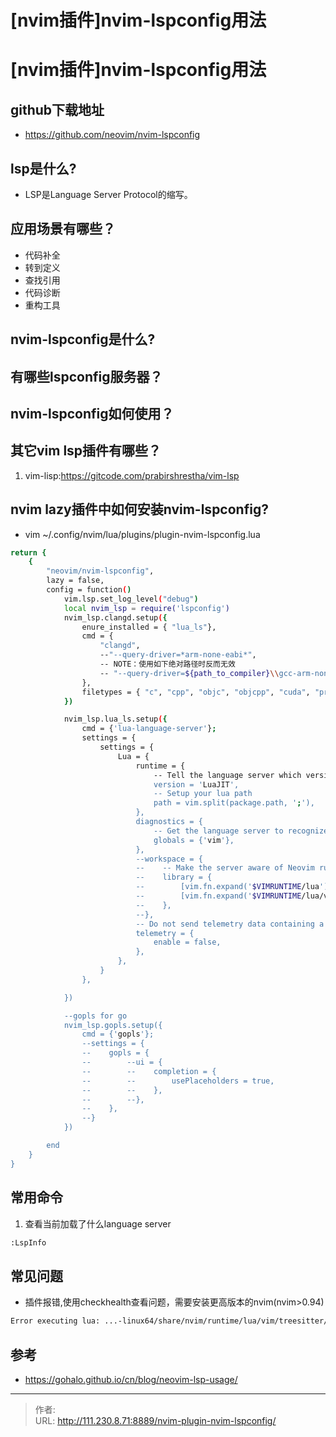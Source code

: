# [nvim插件]nvim-lspconfig用法


<!--more-->
# [nvim插件]nvim-lspconfig用法
## github下载地址
- https://github.com/neovim/nvim-lspconfig

## lsp是什么?
- LSP是Language Server Protocol的缩写。

## 应用场景有哪些？
- 代码补全
- 转到定义
- 查找引用
- 代码诊断
- 重构工具

## nvim-lspconfig是什么?

## 有哪些lspconfig服务器？

## nvim-lspconfig如何使用？

## 其它vim lsp插件有哪些？
1. vim-lisp:https://gitcode.com/prabirshrestha/vim-lsp

## nvim lazy插件中如何安装nvim-lspconfig?
- vim ~/.config/nvim/lua/plugins/plugin-nvim-lspconfig.lua
```bash
return {
    {
        "neovim/nvim-lspconfig",
        lazy = false,
        config = function()
            vim.lsp.set_log_level("debug")
            local nvim_lsp = require('lspconfig')
            nvim_lsp.clangd.setup({
                enure_installed = { "lua_ls"},
                cmd = {
                    "clangd",
                    --"--query-driver=*arm-none-eabi*",
                    -- NOTE：使用如下绝对路径时反而无效
                    -- "--query-driver=${path_to_compiler}\\gcc-arm-none-eabi\\12.2.rel1\\bin\\arm-none-eabi*",
                },
                filetypes = { "c", "cpp", "objc", "objcpp", "cuda", "proto" },
            })

            nvim_lsp.lua_ls.setup({
                cmd = {'lua-language-server'};
                settings = {
                    settings = {
                        Lua = {
                            runtime = {
                                -- Tell the language server which version of Lua you're using (most likely LuaJIT in the case of Neovim)
                                version = 'LuaJIT',
                                -- Setup your lua path
                                path = vim.split(package.path, ';'),
                            },
                            diagnostics = {
                                -- Get the language server to recognize the `vim` global
                                globals = {'vim'},
                            },
                            --workspace = {
                            --    -- Make the server aware of Neovim runtime files
                            --    library = {
                            --        [vim.fn.expand('$VIMRUNTIME/lua')] = true,
                            --        [vim.fn.expand('$VIMRUNTIME/lua/vim/lsp')] = true,
                            --    },
                            --},
                            -- Do not send telemetry data containing a randomized but unique identifier
                            telemetry = {
                                enable = false,
                            },
                        },
                    }
                },

            })

            --gopls for go
            nvim_lsp.gopls.setup({
                cmd = {'gopls'};
                --settings = {
                --    gopls = {
                --        --ui = {
                --        --    completion = {
                --        --        usePlaceholders = true,
                --        --    },
                --        --},
                --    },
                --}
            })

        end
    }
}
```

## 常用命令
1. 查看当前加载了什么language server
```bash
:LspInfo
```

## 常见问题
- 插件报错,使用checkhealth查看问题，需要安装更高版本的nvim(nvim>0.94)
```bash
Error executing lua: ...-linux64/share/nvim/runtime/lua/vim/treesitter/query.lua:
```

## 参考
- https://gohalo.github.io/cn/blog/neovim-lsp-usage/


---

> 作者:   
> URL: http://111.230.8.71:8889/nvim-plugin-nvim-lspconfig/  

